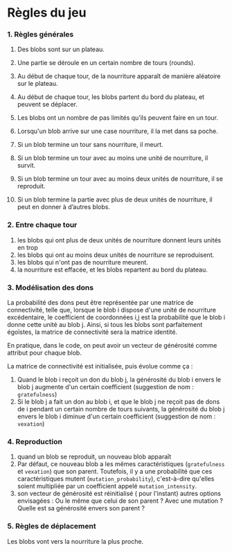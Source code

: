 # Règles du jeu

### 1. Règles générales
1) Des blobs sont sur un plateau.

2) Une partie se déroule en un certain nombre de tours (rounds).

3) Au début de chaque tour, de la nourriture apparaît de manière aléatoire sur le plateau.

4) Au début de chaque tour, les blobs partent du bord du plateau, et peuvent se déplacer.

5) Les blobs ont un nombre de pas limités qu’ils peuvent faire en un tour.

6) Lorsqu'un blob arrive sur une case nourriture, il la met dans sa poche.

7) Si un blob termine un tour sans nourriture, il meurt.

8) Si un blob termine un tour avec au moins une unité de nourriture, il survit.

9) Si un blob termine un tour avec au moins deux unités de nourriture, il se reproduit.

10) Si un blob termine la partie avec plus de deux unités de nourriture, il peut en donner à d’autres blobs.

### 2. Entre chaque tour
1) les blobs qui ont plus de deux unités de nourriture donnent leurs unités en trop
2) les blobs qui ont au moins deux unités de nourriture se reproduisent.
3) les blobs qui n'ont pas de nourriture meurent.
4) la nourriture est effacée, et les blobs repartent au bord du plateau.

### 3. Modélisation des dons
La probabilité des dons peut être représentée par une matrice de connectivité, telle que, lorsque le blob i dispose d'une unité de nourriture excédentaire, le coefficient de coordonnées i,j est la probabilité que le blob i donne cette unité au blob j. Ainsi, si tous les blobs sont parfaitement égoïstes, la matrice de connectivité sera la matrice identité.

En pratique, dans le code, on peut avoir un vecteur de générosité comme attribut pour chaque blob.

La matrice de connectivité est initialisée, puis évolue comme ça :
1) Quand le blob i reçoit un don du blob j, la générosité du blob i envers le blob j augmente d'un certain coefficient (suggestion de nom : `gratefulness`)
2) Si le blob j a fait un don au blob i, et que le blob j ne reçoit pas de dons de i pendant un certain nombre de tours suivants, la générosité du blob j envers le blob i diminue d'un certain coefficient (suggestion de nom : `vexation`)

### 4. Reproduction
1) quand un blob se reproduit, un nouveau blob apparaît
2) Par défaut, ce nouveau blob a les mêmes caractéristiques (`gratefulness` et `vexation`) que son parent. Toutefois, il y a une probabilité que ces caractéristiques mutent (`mutation_probability`), c'est-à-dire qu'elles soient multipliée par un coefficient appelé `mutation_intensity`.
3) son vecteur de générosité est réinitialisé ( pour l'instant)
autres options envisagées : Ou le même que celui de son parent ? Avec une mutation ? Quelle est sa générosité envers son parent ?


### 5. Règles de déplacement
Les blobs vont vers la nourriture la plus proche.
